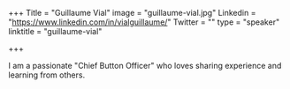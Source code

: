 +++
Title = "Guillaume Vial"
image = "guillaume-vial.jpg"
Linkedin = "https://www.linkedin.com/in/vialguillaume/"
Twitter = ""
type = "speaker"
linktitle = "guillaume-vial"

+++

I am a passionate "Chief Button Officer" who loves sharing experience and learning from others.